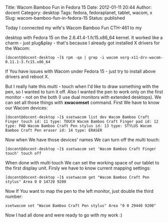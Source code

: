 Title: Wacom Bamboo Fun in Fedora 15
Date: 2012-01-11 20:44
Author: docent
Category: desktop
Tags: fedora, fedoraplanet, tablet, wacom, x
Slug: wacom-bamboo-fun-in-fedora-15
Status: published

<!--:en-->Today I connected my wife's Wacom Bamboo Fun CTH-461 to my
desktop with Fedora 15 on the 2.6.41.4-1.fc15.x86\_64 kernel. It worked
like a charm - just plug&play - that's because I already got installed X
drivers for the Wacom:

    [docent@docent-desktop ~]$ rpm -qa | grep -i wacom xorg-x11-drv-wacom-0.11.1-3.fc15.x86_64

If You have issues with Wacom under Fedora 15 - just try to install
above drivers and reboot X.

But I really hate this multi - touch when I'd like to draw something
with the pen, so I wanted to turn it off. Also I wanted the pen to work
only on the first monitor - not on the both (I use dual monitors with
extended desktops). We can set all those things with **xwacomset**
command. First We have to know our Wacom devices:

    [docent@docent-desktop ~]$ xsetwacom list dev Wacom Bamboo Craft Finger touch id: 11 type: TOUCH Wacom Bamboo Craft Finger pad id: 12 type: PAD Wacom Bamboo Craft Pen stylus id: 13 type: STYLUS Wacom Bamboo Craft Pen eraser id: 14 type: ERASER

Now when We have those devices' names We can turn off the multi touch:

    [docent@docent-desktop ~]$ xsetwacom set 'Wacom Bamboo Craft Finger touch' touch off

When done with multi touch We can set the working space of our tablet to
the first display unit. Firsly we have to know current mapping settings:

    [docent@docent-desktop ~]$ xsetwacom get "Wacom Bamboo Craft Pen stylus" Area 0 0 14720 9200 

Now If You want to map the pen to the left monitor, just double the
third number:

    xsetwacom set "Wacom Bamboo Craft Pen stylus" Area "0 0 29440 9200"

Now I had all done and were ready to go with my work :)<!--:-->
